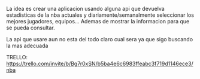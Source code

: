 La idea es crear una aplicacion usando alguna api que devuelva estadisticas de la nba actuales y diariamente/semanalmente seleccionar los mejores jugadores, equipos...
Ademas de mostrar la informacion para que se pueda consultar.

La api que usare aun no esta del todo claro cual sera ya que sigo buscando la mas adecuada


TRELLO: https://trello.com/invite/b/Bg7r0xSN/b5ba4e6c6983ffeabc3f719d1146ece3/nba
